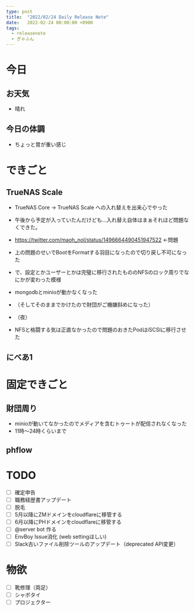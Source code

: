 ```yaml
---
type: post
title:  "2022/02/24 Daily Release Note"
date:   2022-02-24 00:00:00 +0900
tags:
  - releasenote
  - ぎゃふん
---
```

# 今日

## お天気

* 晴れ

## 今日の体調

* ちょっと胃が重い感じ

# できごと

## TrueNAS Scale

* TrueNAS Core -> TrueNAS Scale への入れ替えを出来心でやった
* 午後から予定が入っていたんだけども…入れ替え自体はまぁそれほど問題なくできた。
* https://twitter.com/maoh_nol/status/1496664490451947522 ←問題
* 上の問題のせいでBootをFormatする羽目になったので切り戻し不可になった
* で、設定とかユーザーとかは完璧に移行されたもののNFSのロック周りでなにかが変わった模様
* mongodbとminioが動かなくなった
* （そしてそのままでかけたので財団がご機嫌斜めになった）

* （夜）
* NFSと格闘する気は正直なかったので問題のおきたPodはiSCSIに移行させた

## にべあ1

# 固定できごと

## 財団周り

* minioが動いてなかったのでメディアを含むトゥートが配信されなくなった
* 11時〜24時くらいまで

## phflow


# TODO 

- [ ] 確定申告
- [ ] 職務経歴書アップデート
- [ ] 脱毛
- [ ] 5月以降にZMドメインをcloudflareに移管する
- [ ] 6月以降にPHドメインをcloudflareに移管する
- [ ] @server bot 作る
- [ ] EnvBoy Issue消化 (web settingほしい)
- [ ] Slack古いファイル削除ツールのアップデート（deprecated API変更）

# 物欲

- [ ] 靴修理（両足）
- [ ] シャボタイ
- [ ] プロジェクター
